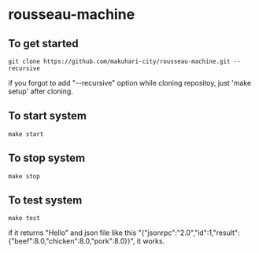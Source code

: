 # rousseau-machine

## To get started
```
git clone https://github.com/makuhari-city/rousseau-machine.git --recursive
```
if you forgot to add "--recursive" option while cloning repositoy, just 'make setup' after cloning.

## To start system
```
make start
```

## To stop system
```
make stop
```

## To test system
```
make test
```
if it returns "Hello" and json file like this "{"jsonrpc":"2.0","id":1,"result":{"beef":8.0,"chicken":8.0,"pork":8.0}}", it works.
